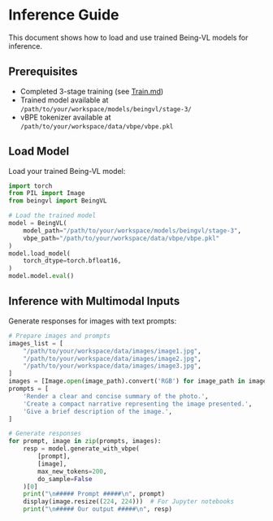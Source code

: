# Inference Guide

This document shows how to load and use trained Being-VL models for inference.

## Prerequisites

- Completed 3-stage training (see [Train.md](Train.md))
- Trained model available at `/path/to/your/workspace/models/beingvl/stage-3/`
- vBPE tokenizer available at `/path/to/your/workspace/data/vbpe/vbpe.pkl`

## Load Model

Load your trained Being-VL model:

```python
import torch
from PIL import Image
from beingvl import BeingVL

# Load the trained model
model = BeingVL(
    model_path="/path/to/your/workspace/models/beingvl/stage-3",
    vbpe_path="/path/to/your/workspace/data/vbpe/vbpe.pkl"
)
model.load_model(
    torch_dtype=torch.bfloat16,
)
model.model.eval()
```

## Inference with Multimodal Inputs

Generate responses for images with text prompts:

```python
# Prepare images and prompts
images_list = [
    "/path/to/your/workspace/data/images/image1.jpg",
    "/path/to/your/workspace/data/images/image2.jpg",
    "/path/to/your/workspace/data/images/image3.jpg",
]
images = [Image.open(image_path).convert('RGB') for image_path in images_list]
prompts = [
    'Render a clear and concise summary of the photo.',
    'Create a compact narrative representing the image presented.',
    'Give a brief description of the image.',
]

# Generate responses
for prompt, image in zip(prompts, images):
    resp = model.generate_with_vbpe(
        [prompt], 
        [image], 
        max_new_tokens=200, 
        do_sample=False
    )[0]
    print("\n##### Prompt #####\n", prompt)
    display(image.resize((224, 224)))  # For Jupyter notebooks
    print("\n##### Our output #####\n", resp)
```

